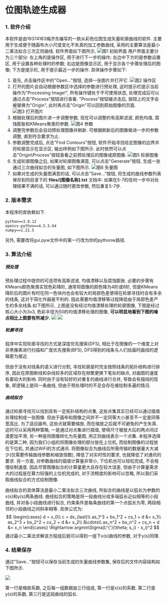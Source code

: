# 位图轨迹生成器

### 1. 软件介绍
本软件是由19374183梅济东编写的一款从彩色位图生成矢量轮廓曲线的软件. 主要用于生成便于随画布大小尺度变化不失真的加工参数曲线, 采用的主要算法是最小二乘法拟合三次正则曲线. 软件界面如下图所示,
![图1 初始界面](F:\Self_Study\6th_sem\e_m_practice\软件截图.jpg "图1 初始界面")
用户界面主要分为三个部分: 左上角的是操作区, 用于进行下一步的操作; 左边中下方的是参数设置区, 用于设置各种处理时的参数; 右边是图像显示区, 用于显示各个步骤处理后的图像; 下方是提示栏, 用于提示最近一步的操作. 具体操作步骤如下:

1. 首先, 点击操作区中的"Open..."按钮, 选择一张图片并打开它.
![图2 操作区](F:\Self_Study\6th_sem\e_m_practice\operation.jpg)
2. 打开的图片会自动根据参数区中选择的参数进行预处理, 这时提示栏提示当前操作为"Processing Image!", 所有操作键处于不可使用状态, 处理完成后可以通过点击"Process"按钮进行查看. "Process"按钮被点击后, 按钮上的文字会被替换为"Origin", 此时再点击"Origin"可以回到原始图像的页面.
![图3 打开图片](F:\Self_Study\6th_sem\e_m_practice\open.jpg)
3. 根据处理后的图片进一步调整参数, 现在可以调整的有高斯滤波, 颜色均值,  腐蚀膨胀和KMeans聚类的参数.
![图4 参数](F:\Self_Study\6th_sem\e_m_practice\parameters.jpg)
4. 调整完参数后会自动预处理图像并刷新. 可根据刷新后的图像做进一步的参数调整, 直到符合要求为止.
5. 参数调整完成后, 点击"Find Contours"按钮, 软件开始寻找给定图像的边界并将轮廓显示在显示区, 输出样例如下图所示. 此时依然可以点击"Origin\Process"按钮查看之前预处理后的图像或原图像.
![图5 轮廓图像](F:\Self_Study\6th_sem\e_m_practice\contour.jpg)
6. 生成轮廓图像之后, 如果对轮廓图像满意, 可以点击"Generate"按钮, 生成一张通过三次曲线拟合的矢量图, 如下图所示.
![图6 矢量图](F:\Self_Study\6th_sem\e_m_practice\vector.jpg)
7. 如果对生成的矢量图满意的话, 可以点击"Save..."按钮, 将生成的曲线参数列表保存到同目录下的 **files/[图像名称].txt** 文档中. 如果在5-7的任何一步中对处理结果不满的话, 可以通过随时更改参数, 然后重复5-7步.
### 2. 版本需求
本程序的库依赖如下.
```
python==3.9.12
opencv-python==4.5.5.64
numpy==1.21.5
```
另外, 需要改将gui.pyw文件中的第一行改为你的pythonw路径.
### 3. 算法介绍
##### 预处理
预处理过程中提供的可选项有高斯滤波, 均值漂移以及腐蚀膨胀. 必要的步骤有KMeans颜色聚类实现色彩降阶, 通常将图像的颜色降为4阶或6阶, 但是KMeans降阶后的图片有时在同一色块内也会有较大的局部色差使得在轮廓寻找时会有多余的线条, 这对于简化作画是不利的. 因此需要均值漂移等过程降低由于局部色差产生的多余线条.如下图所示, 上图是没有经过均值漂移处理的轮廓图像, 下图是经过核心大小为3x3, 色彩半径为50的均值漂移处理的图像, **可以明显地看到下图的噪点相比上图要有所减少.**
![](F:\Self_Study\6th_sem\e_m_practice\pkq.jpg)
![](F:\Self_Study\6th_sem\e_m_practice\pkq_with_mst.jpg)

##### 轮廓寻找
程序中实现轮廓寻找的方式是深度优先搜索(DFS), 相比于在图像的一个维度上对非黑像素进行扫描和广度优先搜索(BFS), DFS得到的线条与人们绘画时画线的逻辑更为接近. 

但由于没有对线条的语义进行分割, 寻找轮廓是时完全按照线条的拓扑结构进行排序, 因此在原图断线和杂线较多的区域存在频繁更换下笔处的缺点, 对画图的速度有着较大的影响. 同时由于没有较好的对重复的曲线进行合并, 导致会有描线的现象, 即逻辑上是同一条曲线, 但由于预处理时的不足会存在被绘制多遍的情况.
##### 曲线拟合
通过轮廓寻找可以找到具有一定拓扑结构的点集, 这些点集其实已经可以通过插值处理绘制成一张图像. 但由于画布和图像之间并不一定同等大小甚至不一定是同等宽高比. 为了适应画布, 这些点就需要缩放, 而在缩放之后就不可避免的产生失真. 这时可以采用两种策略, 一是通过对点集进行插值, 使得尺寸被放大后的两点间过渡更加平滑, 另一种是将图像转化为矢量图, 用正则曲线表示一个点集. 本程序选择的是第二种, 因为我们小组的将图像处理的部分放在上位机, 而绘制图像的过程放在下位机, 并通过WiFi的方式通讯. 将图像拟合为曲线后所需传输的数据量大大减少(仅需要传输曲线参数和缩放倍数), 降低了对实时性的要求, 也就降低了对通讯的要求. 另一方面, 对参数曲线的插值计算量非常小, 下位机也可以轻松完成, 不会拖慢绘制速度. 因此尽管图像拟合的计算量更大且存在较大误差, 但由于计算量需求大的过程是在算力较强的上位机完成的, 对于流畅度的影响可以忽略, 所以我们采取曲线拟合的方式绘制图像.

曲线拟合的具体算法是最小二乘法拟合三次曲线, 所拟合的曲线是以弧长为参数的x(s)和y(s)两条曲线. 曲线拟合的策略是将一段曲线分成多端弧长近似相等的小段曲线, 并对各小段曲线进行拟合, 约束条件是每条曲线的第一个点弧长为零, 两段相邻的小段曲线之间斜率相等. 具体公式为:
$$
\begin{cases}
d = x_0\\
c = dx_{last}\\
as_1^3 + bs_1^2 + cs_1 + d &= x_1\\
as_2^3 + bs_2^2 + cs_2 + d &= x_2\\
&\cdots\\
as_n^2 + bs_n^2 + cs_n + d &= x_n
\end{cases}
\Rightarrow argmin\Sigma(L^{'}(\theta; s_i) - x_i)^2
$$
通过最小二乘法求解该方程组后就可以得到一组下x(s)曲线的参数, 对于y(s)同理.

### 4. 结果保存

通过"Save..."按钮可以保存当前生成的矢量曲线参数集, 保存后的文件内容结构如下图所示.

![](F:\Self_Study\6th_sem\e_m_practice\save.jpg)

第一行是缩放系数, 之后每一组数据由三行组成, 第一行是x(s)的系数, 第二行是y(s)的系数, 第三行是这段曲线的弧长.

